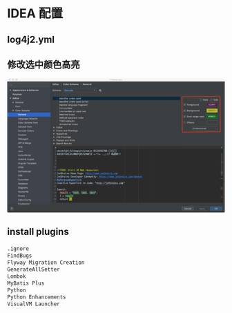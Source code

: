 # IDEA 配置

## log4j2.yml

## 修改选中颜色高亮

![avater](../src/IDEA_color.png)

## install plugins

```text
.ignore
FindBugs
Flyway Migration Creation
GenerateAllSetter
Lombok
MyBatis Plus
Python
Python Enhancements
VisualVM Launcher
```
